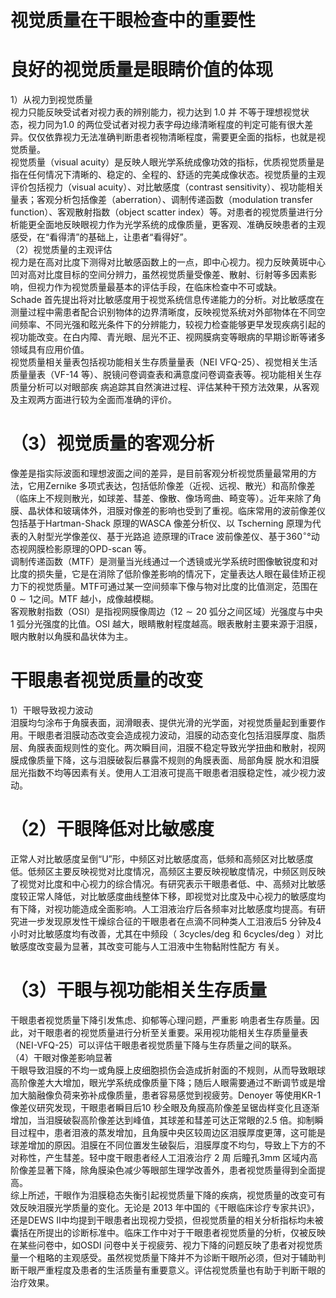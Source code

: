 # 视觉质量在干眼检查中的重要性  
#  良好的视觉质量是眼睛价值的体现  
1）从视力到视觉质量  
视力只能反映受试者对视力表的辨别能力，视力达到 1.0  并 不等于理想视觉状态，视力同为1.0 的两位受试者对视力表字母边缘清晰程度的判定可能有很大差异。仅仅依靠视力无法准确判断患者视物清晰程度，需要更全面的指标，也就是视觉质量。  
视觉质量（visual acuity）是反映人眼光学系统成像功效的指标，优质视觉质量是指在任何情况下清晰的、稳定的、全程的、舒适的完美成像状态。视觉质量的主观评价包括视力（visual acuity）、对比敏感度（contrast sensitivity）、视功能相关量表；客观分析包括像差（aberration）、调制传递函数（modulation transfer function）、客观散射指数（object scatter index）等。对患者的视觉质量进行分析能更全面地反映眼视力作为光学系统的成像质量，更客观、准确反映患者的主观感受，在“看得清”的基础上，让患者“看得好”。  
（2）视觉质量的主观评估  
视力是在高对比度下测得对比敏感函数上的一点，即中心视力。视力反映黄斑中心凹对高对比度目标的空间分辨力，虽然视觉质量受像差、散射、衍射等多因素影响，但视力作为视觉质量最基本的评估手段，在临床检查中不可或缺。  
Schade 首先提出将对比敏感度用于视觉系统信息传递能力的分析。对比敏感度在测量过程中需患者配合识别物体的边界清晰度，反映视觉系统对外部物体在不同空间频率、不同光强和眩光条件下的分辨能力，较视力检查能够更早发现疾病引起的视功能改变。在白内障、青光眼、屈光不正、视网膜病变等眼病的早期诊断等诸多领域具有应用价值。  
视觉质量相关量表包括视功能相关生存质量量表（NEI VFQ-25）、视觉相关生活质量量表（VF-14 等）、脱镜问卷调查表和满意度问卷调查表等。视功能相关生存质量分析可以对眼部疾 病追踪其自然演进过程、评估某种干预方法效果，从客观及主观两方面进行较为全面而准确的评价。  
# （3）视觉质量的客观分析  
像差是指实际波面和理想波面之间的差异，是目前客观分析视觉质量最常用的方法，它用Zernike 多项式表达，包括低阶像差（近视、远视、散光）和高阶像差（临床上不规则散光，如球差、彗差、像散、像场弯曲、畸变等）。近年来除了角膜、晶状体和玻璃体外，泪膜对像差的影响也受到了重视。临床常用的波前像差仪包括基于Hartman-Shack 原理的WASCA 像差分析仪、以 Tscherning  原理为代表的入射型光学像差仪、基于光路追 迹原理的iTrace 波前像差仪、基于$360^{\circ}$°动态视网膜检影原理的OPD-scan 等。  
调制传递函数（MTF）是测量当光线通过一个透镜或光学系统时图像敏锐度和对比度的损失量，它是在消除了低阶像差影响的情况下，定量表达人眼在最佳矫正视力下的视觉质量。MTF可通过某一空间频率下像与物对比度的比值测定，范围在$0\sim1$之间。MTF 越小，成像越模糊。  
客观散射指数（OSI）是指视网膜像周边（$12\sim20$ 弧分之间区域）光强度与中央1 弧分光强度的比值。OSI 越大，眼睛散射程度越高。眼表散射主要来源于泪膜，眼内散射以角膜和晶状体为主。  
#  干眼患者视觉质量的改变  
1）干眼导致视力波动  
泪膜均匀涂布于角膜表面，润滑眼表、提供光滑的光学面，对视觉质量起到重要作用。干眼患者泪膜动态改变会造成视力波动，泪膜的动态变化包括泪膜厚度、脂质层、角膜表面规则性的变化。两次瞬目间，泪膜不稳定导致光学扭曲和散射，视网膜成像质量下降，这与泪膜破裂后暴露不规则的角膜表面、局部角膜 脱水和泪膜屈光指数不均等因素有关。使用人工泪液可提高干眼患者泪膜稳定性，减少视力波动。  
# （2）干眼降低对比敏感度  
正常人对比敏感度呈倒“U”形，中频区对比敏感度高，低频和高频区对比敏感度低。低频区主要反映视觉对比度情况，高频区主要反映视敏度情况，中频区则反映了视觉对比度和中心视力的综合情况。有研究表示干眼患者低、中、高频对比敏感度较正常人降低，对比敏感度曲线整体下移，即视觉对比度及中心视力的敏感度均有下降，对视功能造成全面影响。人工泪液治疗后各频率对比敏感度均提高。有研究进一步发现原发性干燥综合征的干眼患者在点滴不同种类人工泪液后5 分钟及4 小时对比敏感度均有改善，尤其在中频段（ 3cycles/deg  和 6cycles/deg ）对比 敏感度改变最为显著，其改变可能与人工泪液中生物黏附性配方 有关。  
# （3）干眼与视功能相关生存质量  
干眼患者视觉质量下降引发焦虑、抑郁等心理问题，严重影 响患者生存质量。因此，对干眼患者的视觉质量进行分析至关重要。采用视功能相关生存质量量表（NEI-VFQ-25）可以评估干眼患者视觉质量下降与生存质量之间的联系。  
（4）干眼对像差影响显著  
干眼导致泪膜的不均一或角膜上皮细胞损伤会造成折射面的不规则，从而导致眼球高阶像差大大增加，眼光学系统成像质量下降；随后人眼需要通过不断调节或是增加大脑融像负荷来弥补成像质量，患者容易感觉到视疲劳。Denoyer 等使用KR-1 像差仪研究发现，干眼患者瞬目后10 秒全眼及角膜高阶像差呈锯齿样变化且逐渐增加，当泪膜破裂高阶像差达到峰值，其球差和彗差可达正常眼的2.5 倍。抑制瞬目过程中，患者泪液的蒸发增加，且角膜中央区较周边区泪膜厚度更薄，这可能是球差增加的原因。泪膜在不同位置发生破裂后，泪膜厚度不均匀，导致上下方的不对称性，产生彗差。轻中度干眼患者经人工泪液治疗 2  周 后瞳孔$3\mathrm{mm}$ 区域内高阶像差显著下降，除角膜染色减少等眼部生理学改善外，患者视觉质量得到全面提高。  
综上所述，干眼作为泪膜稳态失衡引起视觉质量下降的疾病，视觉质量的改变可有效反映泪膜光学质量的变化。无论是 2013 年中国的《干眼临床诊疗专家共识》，还是DEWS Ⅱ中均提到干眼患者出现视力受损，但视觉质量的相关分析指标均未被囊括在所提出的诊断标准中。临床工作中对于干眼患者视觉质量的分析，仅被反映在某些问卷中，如OSDI 问卷中关于视疲劳、视力下降的问题反映了患者对视觉质量一个粗略的主观感受。虽然视觉质量下降并不为诊断干眼所必须，但对于辅助判断干眼严重程度及患者的生活质量有重要意义。评估视觉质量也有助于判断干眼的治疗效果。  
